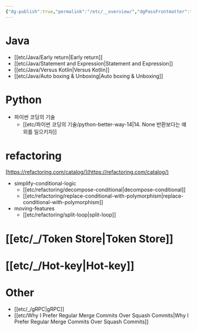 ```yaml
---
{"dg-publish":true,"permalink":"/etc/__overview/","dgPassFrontmatter":true,"noteIcon":"","created":"","updated":""}
---
```



# Java
- [[etc/Java/Early return\|Early return]] 
- [[etc/Java/Statement and Expression\|Statement and Expression]]
- [[etc/Java/Versus Kotlin\|Versus Kotlin]]
- [[etc/Java/Auto boxing & Unboxing\|Auto boxing & Unboxing]]

# Python
- 파이썬 코딩의 기술
	- [[etc/파이썬 코딩의 기술/python-better-way-14\|14. None 반환보다는 예외를 일으키자]]

# refactoring
[https://refactoring.com/catalog/](https://refactoring.com/catalog/)

- simplify-conditional-logic
	- [[etc/refactoring/decompose-conditional\|decompose-conditional]]
	- [[etc/refactoring/replace-conditional-with-polymorphism\|replace-conditional-with-polymorphism]]
- moving-features
	- [[etc/refactoring/split-loop\|split-loop]]

# [[etc/_/Token Store\|Token Store]]

# [[etc/_/Hot-key\|Hot-key]]

# Other
- [[etc/_/gRPC\|gRPC]]
- [[etc/Why I Prefer Regular Merge Commits Over Squash Commits\|Why I Prefer Regular Merge Commits Over Squash Commits]]